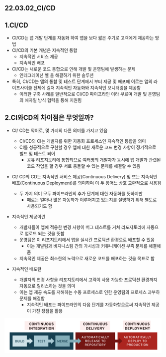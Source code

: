 ## 22.03.02_CI/CD

## 1.CI/CD

- CI/CD는 앱 개발 단계를 자동화 하여 앱을 보다 짧은 주기로 고객에게 제공하는 방법
- CI/CD의 기본 개념은 지속적인 통합
  - 지속적인 서비스 제공
  - 지속적인 배포
- CI/CD는 새로운 코드 통합으로 인해 개발 및 운영팀에 발생하는 문제
  - 인테그레이션 헬 을 해결하기 위한 솔루션
- 특히, CI/CD는 앱의 통합 및 테스트 단계에서 부터 제공 및 배포에 이르는 앱의 라이프사이클 전체에 걸쳐 지속적인 자동화와 지속적인 모니터링을 제공함
  - 이러한 구축 사례를 일반적으로 CI/CD 파이프라인 이라 부르며 개발 및 운영팀의 애자일 방식 협력을 통해 지원됨

## 2.CI와CD의 차이점은 무엇일까?

- CI/ CD는 약어로, 몇 가지의 다른 의미를 가지고 있음
  - CI/CD의 CI는 개발자를 위한 자동화 프로세스인 지속적인 통합을 의미
  - CI를 성공적으로 구현할 경우 앱에 대한 새로운 코드 변경 사항이 정기적으로 빌드 및 테스트 되어
    - 공유 리포지토리에 통합되므로 여러명의 개발자가 동시에 앱 개발과 관련된 코드 작업을 할 경우 서로 충돌할 수 있는 문제를 해결할 수 있음
- CI/ CD의 CD는 지속적인 서비스 제공(Continuous Delivery) 및 또는 지속적인 배포(Continuous Deployment)를 의미하며 이 두 용어느 상호 교환적으로 사용됨
  - 두 가지 의미 모두 파이프라인의 추가 단계에 대한 자동화를 뜻하지만
    - 때로는 얼마나 많은 자동화가 이루어지고 있는지를 설명하기 위해 별도로 사용되기도 함
- 지속적인 제공이란
  - 개발자들이 앱에 적용한 변경 사항이 버그 테스트를 거쳐 리포지토리에 자동으로 업로드 되는 것을 뜻함
  - 운영팀은 이 리포지토리에서 앱을 실시간 프로덕션 환경으로 배포할 수 있음
    - 이는 개발팀과 비지니스팀 간의 가시성과 커뮤니케이션 부족 문제를 해결해 줌
  - 지속적인 제공은 최소한의 노력으로 새로운 코드를 배포하는 것을 목표로 함

- 지속적인 배포란
  - 개발자의 변경 사항을 리포지토리에서 고객이 사용 가능한 프로덕션 환경까지 자동으로 릴리스하는 것을 의미
  - 이는 앱 제공 속도를 저해하는 수동 프로세스로 인한 운영팀의 프로세스 과부하 문제를 해결함
    - 지속적인 배포는 파이프라인의 다음 단계를 자동화함으로써 지속적인 제공이 가진 장점을 활용

![image-20220302220515788](22.03.02_x64,x86,AnyCpu.assets/image-20220302220515788.png)
